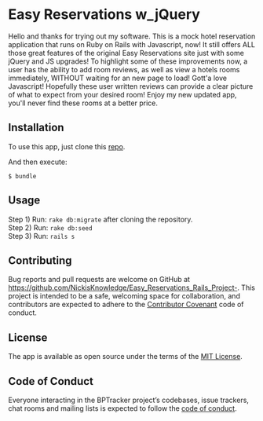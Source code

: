 
# Easy Reservations w_jQuery

Hello and thanks for trying out my software. This is a mock hotel reservation application that runs on Ruby on Rails with Javascript, now! It still offers ALL those great features of the original Easy Reservations site just with some jQuery and JS upgrades! To highlight some of these improvements now, a user  has the ability to add room reviews, as well as view a hotels rooms immediately, WITHOUT waiting for an new page to load! Gott'a love Javascript! Hopefully these user written reviews can provide a clear picture of what to expect from your desired room! Enjoy my new updated app, you'll never find these rooms at a better price.

## Installation

To use this app, just clone this [repo](https://github.com/NickisKnowledge/Easy_Reservations_Rails_Project-).

And then execute:

    $ bundle

## Usage

Step 1) Run: `rake db:migrate` after cloning the repository. <br />
Step 2) Run: `rake db:seed` <br />
Step 3) Run: `rails s`

## Contributing

Bug reports and pull requests are welcome on GitHub at https://github.com/NickisKnowledge/Easy_Reservations_Rails_Project-. This project is intended to be a safe, welcoming space for collaboration, and contributors are expected to adhere to the [Contributor Covenant](http://contributor-covenant.org) code of conduct.

## License

The app is available as open source under the terms of the [MIT License](http://opensource.org/licenses/MIT).

## Code of Conduct

Everyone interacting in the BPTracker project’s codebases, issue trackers, chat rooms and mailing lists is expected to follow the [code of conduct](https://github.com/[USERNAME]/bptraker/blob/master/CODE_OF_CONDUCT.md).
